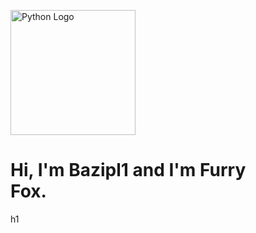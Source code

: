 <figure>
  <img src="https://media.stickerswiki.app/foxflea/38698.512.webp" width="200" alt="Python Logo">
  <figcaption><h1>Hi, I'm Bazipl1 and I'm Furry Fox.</h1>h1</figcaption>
</figure>

